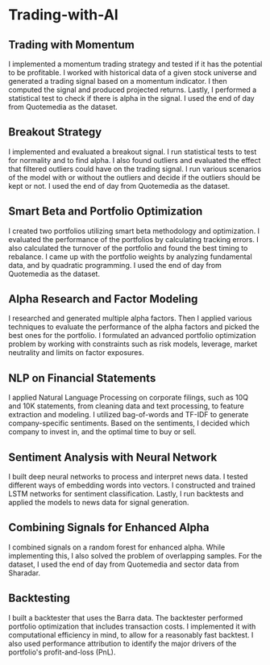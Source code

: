 # Trading-with-AI

## Trading with Momentum
I implemented a momentum trading strategy and tested if it has the potential to be profitable. I worked with historical data of a given stock universe and generated a trading signal based on a momentum indicator. I then computed the signal and produced projected returns. Lastly, I performed a statistical test to check if there is alpha in the signal. I used the end of day from Quotemedia as the dataset.

## Breakout Strategy
I implemented and evaluated a breakout signal. I run statistical tests to test for normality and to find alpha. I also found outliers and evaluated the effect that filtered outliers could have on the trading signal. I run various scenarios of the model with or without the outliers and decide if the outliers should be kept or not. I used the end of day from Quotemedia as the dataset.

## Smart Beta and Portfolio Optimization
I created two portfolios utilizing smart beta methodology and optimization. I evaluated the performance of the portfolios by calculating tracking errors. I also calculated the turnover of the portfolio and found the best timing to rebalance. I came up with the portfolio weights by analyzing fundamental data, and by quadratic programming. I used the end of day from Quotemedia as the dataset.

## Alpha Research and Factor Modeling
I researched and generated multiple alpha factors. Then I applied various techniques to evaluate the performance of the alpha factors and picked the best ones for the portfolio. I formulated an advanced portfolio optimization problem by working with constraints such as risk models, leverage, market neutrality and limits on factor exposures.

## NLP on Financial Statements
I applied Natural Language Processing on corporate filings, such as 10Q and 10K statements, from cleaning data and text processing, to feature extraction and modeling. I utilized bag-of-words and TF-IDF to generate company-specific sentiments. Based on the sentiments, I decided which company to invest in, and the optimal time to buy or sell.

## Sentiment Analysis with Neural Network
I built deep neural networks to process and interpret news data. I tested different ways of embedding words into vectors. I constructed and trained LSTM networks for sentiment classification. Lastly, I run backtests and applied the models to news data for signal generation.

## Combining Signals for Enhanced Alpha
I combined signals on a random forest for enhanced alpha. While implementing this, I also solved the problem of overlapping samples. For the dataset, I used the end of day from Quotemedia and sector data from Sharadar.

## Backtesting
I built a backtester that uses the Barra data. The backtester performed portfolio optimization that includes transaction costs. I implemented it with computational efficiency in mind, to allow for a reasonably fast backtest. I also used performance attribution to identify the major drivers of the portfolio's profit-and-loss (PnL).
